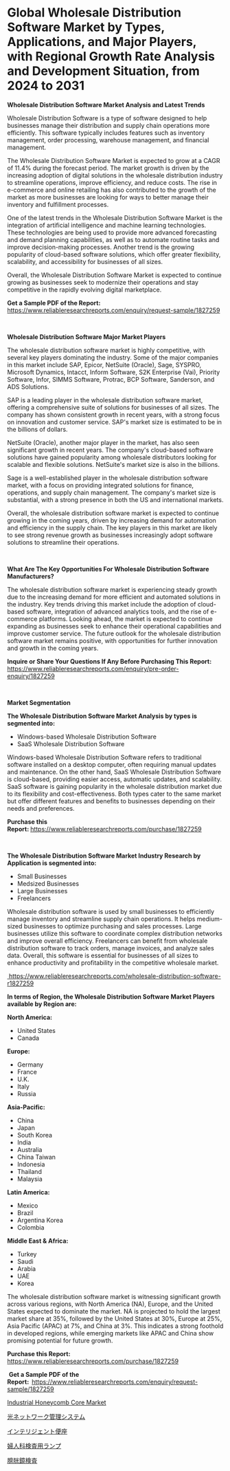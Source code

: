 <p><h1>Global Wholesale Distribution Software Market by Types, Applications, and Major Players, with Regional Growth Rate Analysis and Development Situation, from 2024 to 2031</h1></p><p><strong>Wholesale Distribution Software Market Analysis and Latest Trends</strong></p>
<p><p>Wholesale Distribution Software is a type of software designed to help businesses manage their distribution and supply chain operations more efficiently. This software typically includes features such as inventory management, order processing, warehouse management, and financial management.</p><p>The Wholesale Distribution Software Market is expected to grow at a CAGR of 11.4% during the forecast period. The market growth is driven by the increasing adoption of digital solutions in the wholesale distribution industry to streamline operations, improve efficiency, and reduce costs. The rise in e-commerce and online retailing has also contributed to the growth of the market as more businesses are looking for ways to better manage their inventory and fulfillment processes.</p><p>One of the latest trends in the Wholesale Distribution Software Market is the integration of artificial intelligence and machine learning technologies. These technologies are being used to provide more advanced forecasting and demand planning capabilities, as well as to automate routine tasks and improve decision-making processes. Another trend is the growing popularity of cloud-based software solutions, which offer greater flexibility, scalability, and accessibility for businesses of all sizes.</p><p>Overall, the Wholesale Distribution Software Market is expected to continue growing as businesses seek to modernize their operations and stay competitive in the rapidly evolving digital marketplace.</p></p>
<p><strong>Get a Sample PDF of the Report:&nbsp;</strong> <a href="https://www.reliableresearchreports.com/enquiry/request-sample/1827259">https://www.reliableresearchreports.com/enquiry/request-sample/1827259</a></p>
<p>&nbsp;</p>
<p><strong>Wholesale Distribution Software Major Market Players</strong></p>
<p><p>The wholesale distribution software market is highly competitive, with several key players dominating the industry. Some of the major companies in this market include SAP, Epicor, NetSuite (Oracle), Sage, SYSPRO, Microsoft Dynamics, Intacct, Inform Software, S2K Enterprise (Vai), Priority Software, Infor, SIMMS Software, Protrac, BCP Software, Sanderson, and ADS Solutions.</p><p>SAP is a leading player in the wholesale distribution software market, offering a comprehensive suite of solutions for businesses of all sizes. The company has shown consistent growth in recent years, with a strong focus on innovation and customer service. SAP's market size is estimated to be in the billions of dollars.</p><p>NetSuite (Oracle), another major player in the market, has also seen significant growth in recent years. The company's cloud-based software solutions have gained popularity among wholesale distributors looking for scalable and flexible solutions. NetSuite's market size is also in the billions.</p><p>Sage is a well-established player in the wholesale distribution software market, with a focus on providing integrated solutions for finance, operations, and supply chain management. The company's market size is substantial, with a strong presence in both the US and international markets.</p><p>Overall, the wholesale distribution software market is expected to continue growing in the coming years, driven by increasing demand for automation and efficiency in the supply chain. The key players in this market are likely to see strong revenue growth as businesses increasingly adopt software solutions to streamline their operations.</p></p>
<p>&nbsp;</p>
<p><strong>What Are The Key Opportunities For Wholesale Distribution Software Manufacturers?</strong></p>
<p><p>The wholesale distribution software market is experiencing steady growth due to the increasing demand for more efficient and automated solutions in the industry. Key trends driving this market include the adoption of cloud-based software, integration of advanced analytics tools, and the rise of e-commerce platforms. Looking ahead, the market is expected to continue expanding as businesses seek to enhance their operational capabilities and improve customer service. The future outlook for the wholesale distribution software market remains positive, with opportunities for further innovation and growth in the coming years.</p></p>
<p><strong>Inquire or Share Your Questions If Any Before Purchasing This Report:</strong> <a href="https://www.reliableresearchreports.com/enquiry/pre-order-enquiry/1827259">https://www.reliableresearchreports.com/enquiry/pre-order-enquiry/1827259</a></p>
<p>&nbsp;</p>
<p><strong>Market Segmentation</strong></p>
<p><strong>The Wholesale Distribution Software Market Analysis by types is segmented into:</strong></p>
<p><ul><li>Windows-based Wholesale Distribution Software</li><li>SaaS Wholesale Distribution Software</li></ul></p>
<p><p>Windows-based Wholesale Distribution Software refers to traditional software installed on a desktop computer, often requiring manual updates and maintenance. On the other hand, SaaS Wholesale Distribution Software is cloud-based, providing easier access, automatic updates, and scalability. SaaS software is gaining popularity in the wholesale distribution market due to its flexibility and cost-effectiveness. Both types cater to the same market but offer different features and benefits to businesses depending on their needs and preferences.</p></p>
<p><strong>Purchase this Report:&nbsp;</strong><a href="https://www.reliableresearchreports.com/purchase/1827259">https://www.reliableresearchreports.com/purchase/1827259</a></p>
<p>&nbsp;</p>
<p><strong>The Wholesale Distribution Software Market Industry Research by Application is segmented into:</strong></p>
<p><ul><li>Small Businesses</li><li>Medsized Businesses</li><li>Large Businesses</li><li>Freelancers</li></ul></p>
<p><p>Wholesale distribution software is used by small businesses to efficiently manage inventory and streamline supply chain operations. It helps medium-sized businesses to optimize purchasing and sales processes. Large businesses utilize this software to coordinate complex distribution networks and improve overall efficiency. Freelancers can benefit from wholesale distribution software to track orders, manage invoices, and analyze sales data. Overall, this software is essential for businesses of all sizes to enhance productivity and profitability in the competitive wholesale market.</p></p>
<p><a href="https://www.reliableresearchreports.com/wholesale-distribution-software-r1827259">&nbsp;https://www.reliableresearchreports.com/wholesale-distribution-software-r1827259</a></p>
<p><strong>In terms of Region, the Wholesale Distribution Software Market Players available by Region are:</strong></p>
<p>
    <p> <strong> North America: </strong>
        <ul>
            <li>United States</li>
            <li>Canada</li>
        </ul>
        </p> 
    <p> <strong> Europe: </strong>
        <ul>
            <li>Germany</li>
            <li>France</li>
            <li>U.K.</li>
            <li>Italy</li>
            <li>Russia</li>
        </ul>
        </p> 
    <p> <strong> Asia-Pacific: </strong>
        <ul>
            <li>China</li>
            <li>Japan</li>
            <li>South Korea</li>
            <li>India</li>
            <li>Australia</li>
            <li>China Taiwan</li>
            <li>Indonesia</li>
            <li>Thailand</li>
            <li>Malaysia</li>
        </ul>
        </p> 
    <p> <strong> Latin America: </strong>
        <ul>
            <li>Mexico</li>
            <li>Brazil</li>
            <li>Argentina Korea</li>
            <li>Colombia</li>
        </ul>
        </p> 
    <p> <strong> Middle East & Africa: </strong>
        <ul>
            <li>Turkey</li>
            <li>Saudi</li>
            <li>Arabia</li>
            <li>UAE</li>
            <li>Korea</li>
        </ul>
    </p>
    </p>
<p><p>The wholesale distribution software market is witnessing significant growth across various regions, with North America (NA), Europe, and the United States expected to dominate the market. NA is projected to hold the largest market share at 35%, followed by the United States at 30%, Europe at 25%, Asia Pacific (APAC) at 7%, and China at 3%. This indicates a strong foothold in developed regions, while emerging markets like APAC and China show promising potential for future growth.</p></p>
<p><strong>Purchase this Report: </strong><a href="https://www.reliableresearchreports.com/purchase/1827259">https://www.reliableresearchreports.com/purchase/1827259</a></p>
<p>&nbsp;<strong>Get a Sample PDF of the Report:&nbsp;&nbsp;</strong><a href="https://www.reliableresearchreports.com/enquiry/request-sample/1827259">https://www.reliableresearchreports.com/enquiry/request-sample/1827259</a></p>
<p><strong></strong></p>
<p><p><a href="https://www.linkedin.com/pulse/industrial-honeycomb-corenbspmarket-focuses-market-96yyc?trackingId=nGfIoXYJrMi1OrN5mN%2FnLA%3D%3D">Industrial Honeycomb Core Market</a></p><p><a href="https://medium.com/@ja15984/%E5%85%89%E3%83%8D%E3%83%83%E3%83%88%E3%83%AF%E3%83%BC%E3%82%AF%E7%AE%A1%E7%90%86%E3%82%B7%E3%82%B9%E3%83%86%E3%83%A0%E5%B8%82%E5%A0%B4%E8%A6%8F%E6%A8%A1%E3%81%AF-%E3%82%B0%E3%83%AD%E3%83%BC%E3%83%90%E3%83%AB%E7%94%A3%E6%A5%AD%E3%81%AE%E6%9C%80%E9%81%A9%E3%81%AA%E3%83%9E%E3%83%BC%E3%82%B1%E3%83%86%E3%82%A3%E3%83%B3%E3%82%B0%E3%83%81%E3%83%A3%E3%83%8D%E3%83%AB%E3%82%92%E6%98%8E%E3%82%89%E3%81%8B%E3%81%AB%E3%81%97%E3%81%BE%E3%81%99-74602020098d">光ネットワーク管理システム</a></p><p><a href="https://github.com/dathomson6534/Market-Research-Report-List-1/blob/main/787183960230.md">インテリジェント便座</a></p><p><a href="https://medium.com/@clairhane2018/%E7%94%A3%E5%A9%A6%E4%BA%BA%E7%A7%91%E6%A4%9C%E6%9F%BB%E7%94%A8%E3%83%A9%E3%83%B3%E3%83%97%E3%81%AE%E5%B8%82%E5%A0%B4%E5%8B%95%E5%90%91-%E5%B8%82%E5%A0%B4%E5%8B%95%E5%90%91-%E6%88%90%E9%95%B7-2024%E5%B9%B4%E3%81%8B%E3%82%892031%E5%B9%B4%E3%81%BE%E3%81%A7%E3%81%AE%E4%BA%88%E6%B8%AC-0119853a7344">婦人科検査用ランプ</a></p><p><a href="https://github.com/BoydYundt1/Market-Research-Report-List-1/blob/main/909062760231.md">膀胱鏡検査</a></p></p>